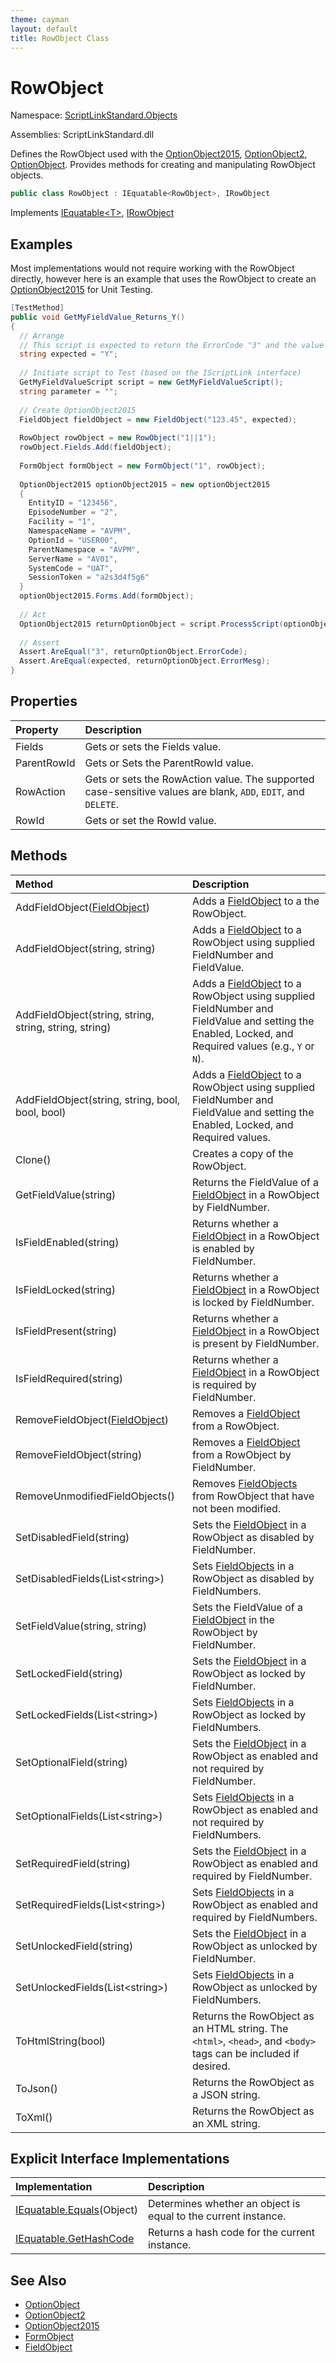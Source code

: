 ```yaml
---
theme: cayman
layout: default
title: RowObject Class
---
```


# RowObject

Namespace: [ScriptLinkStandard.Objects](./)

Assemblies: ScriptLinkStandard.dll

Defines the RowObject used with the [OptionObject2015](./optionobject2015.md), [OptionObject2](./optionobject2.md), [OptionObject](./optionobject.md). Provides methods for creating and manipulating RowObject objects.

``` c#
public class RowObject : IEquatable<RowObject>, IRowObject
```

Implements [IEquatable&lt;T&gt;](https://docs.microsoft.com/en-us/dotnet/api/system.iequatable-1?view=netstandard-1.1), [IRowObject](/ScriptLinkStandard/api/scriptlinkstandard.interfaces/irowobject.md)

## Examples

Most implementations would not require working with the RowObject directly, however here is an example that uses the RowObject to create an [OptionObject2015](./optionobject2015.md) for Unit Testing.

``` c#
[TestMethod]
public void GetMyFieldValue_Returns_Y()
{
  // Arrange
  // This script is expected to return the ErrorCode "3" and the value "Y" in the ErrorMesg.
  string expected = "Y";
  
  // Initiate script to Test (based on the IScriptLink interface)
  GetMyFieldValueScript script = new GetMyFieldValueScript();
  string parameter = "";
  
  // Create OptionObject2015
  FieldObject fieldObject = new FieldObject("123.45", expected);
  
  RowObject rowObject = new RowObject("1||1");
  rowObject.Fields.Add(fieldObject);
  
  FormObject formObject = new FormObject("1", rowObject);
  
  OptionObject2015 optionObject2015 = new optionObject2015
  {
    EntityID = "123456",
    EpisodeNumber = "2",
    Facility = "1",
    NamespaceName = "AVPM",
    OptionId = "USER00",
    ParentNamespace = "AVPM",
    ServerName = "AV01",
    SystemCode = "UAT",
    SessionToken = "a2s3d4f5g6"
  }
  optionObject2015.Forms.Add(formObject);
  
  // Act
  OptionObject2015 returnOptionObject = script.ProcessScript(optionObject, parameter);
  
  // Assert
  Assert.AreEqual("3", returnOptionObject.ErrorCode);
  Assert.AreEqual(expected, returnOptionObject.ErrorMesg);
}
```

## Properties

| Property        | Description |
|:----------------|:------------|
| Fields          | Gets or sets the Fields value. |
| ParentRowId     | Gets or Sets the ParentRowId value. |
| RowAction       | Gets or sets the RowAction value. The supported case-sensitive values are blank, `ADD`, `EDIT`, and `DELETE`. |
| RowId           | Gets or set the RowId value. |

## Methods

| Method        | Description |
|:----------------|:------------|
| AddFieldObject([FieldObject](./fieldobject.md)) | Adds a [FieldObject](./fieldobject.md) to a the RowObject. |
| AddFieldObject(string, string) | Adds a [FieldObject](./fieldobject.md) to a RowObject using supplied FieldNumber and FieldValue. |
| AddFieldObject(string, string, string, string, string) | Adds a [FieldObject](./fieldobject.md) to a RowObject using supplied FieldNumber and FieldValue and setting the Enabled, Locked, and Required values (e.g., `Y` or `N`). |
| AddFieldObject(string, string, bool, bool, bool) | Adds a [FieldObject](./fieldobject.md) to a RowObject using supplied FieldNumber and FieldValue and setting the Enabled, Locked, and Required values. |
| Clone() | Creates a copy of the RowObject. |
| GetFieldValue(string) | Returns the FieldValue of a [FieldObject](./fieldobject.md) in a RowObject by FieldNumber. |
| IsFieldEnabled(string) | Returns whether a [FieldObject](./fieldobject.md) in a RowObject is enabled by FieldNumber. |
| IsFieldLocked(string) | Returns whether a [FieldObject](./fieldobject.md) in a RowObject is locked by FieldNumber. |
| IsFieldPresent(string) | Returns whether a [FieldObject](./fieldobject.md) in a RowObject is present by FieldNumber. |
| IsFieldRequired(string) | Returns whether a [FieldObject](./fieldobject.md) in a RowObject is required by FieldNumber. |
| RemoveFieldObject([FieldObject](./fieldobject.md)) | Removes a [FieldObject](./fieldobject.md) from a RowObject. |
| RemoveFieldObject(string) | Removes a [FieldObject](./fieldobject.md) from a RowObject by FieldNumber. |
| RemoveUnmodifiedFieldObjects() | Removes [FieldObjects](./fieldobject.md) from RowObject that have not been modified. |  
| SetDisabledField(string) | Sets the [FieldObject](./fieldobject.md) in a RowObject as disabled by FieldNumber. |
| SetDisabledFields(List&lt;string&gt;) | Sets [FieldObjects](./fieldobject.md) in a RowObject as disabled by FieldNumbers. |
| SetFieldValue(string, string) | Sets the FieldValue of a [FieldObject](./fieldobject.md) in the RowObject by FieldNumber. |
| SetLockedField(string) | Sets the [FieldObject](./fieldobject.md) in a RowObject as locked by FieldNumber. |
| SetLockedFields(List&lt;string&gt;) | Sets [FieldObjects](./fieldobject.md) in a RowObject as locked by FieldNumbers. |
| SetOptionalField(string) | Sets the [FieldObject](./fieldobject.md) in a RowObject as enabled and not required by FieldNumber. |
| SetOptionalFields(List&lt;string&gt;) | Sets [FieldObjects](./fieldobject.md) in a RowObject as enabled and not required by FieldNumbers. |
| SetRequiredField(string) | Sets the [FieldObject](./fieldobject.md) in a RowObject as enabled and required by FieldNumber. |
| SetRequiredFields(List&lt;string&gt;) | Sets [FieldObjects](./fieldobject.md) in a RowObject as enabled and required by FieldNumbers. |
| SetUnlockedField(string) | Sets the [FieldObject](./fieldobject.md) in a RowObject as unlocked by FieldNumber. |
| SetUnlockedFields(List&lt;string&gt;) | Sets [FieldObjects](./fieldobject.md) in a RowObject as unlocked by FieldNumbers. |
| ToHtmlString(bool) | Returns the RowObject as an HTML string. The `<html>`, `<head>`, and `<body>` tags can be included if desired. |
| ToJson() | Returns the RowObject as a JSON string. |
| ToXml() | Returns the RowObject as an XML string. |

## Explicit Interface Implementations

| Implementation                                                                                                           | Description                                                    |
|:-------------------------------------------------------------------------------------------------------------------------|:---------------------------------------------------------------|
| [IEquatable.Equals](https://docs.microsoft.com/en-us/dotnet/api/system.iequatable-1.equals?view=netstandard-1.1)(Object) | Determines whether an object is equal to the current instance. |
| [IEquatable.GetHashCode](https://docs.microsoft.com/en-us/dotnet/api/system.iequatable-1?view=netstandard-1.1)           | Returns a hash code for the current instance.                  |

## See Also

* [OptionObject](./optionobject.md)
* [OptionObject2](./optionobject2.md)
* [OptionObject2015](./optionobject2015.md)
* [FormObject](./formobject.md)
* [FieldObject](./fieldobject.md)
